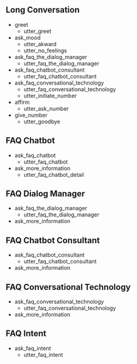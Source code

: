 ## Long Conversation
* greet
  - utter_greet
* ask_mood
  - utter_akward
  - utter_no_feelings
* ask_faq_the_dialog_manager
  - utter_faq_the_dialog_manager
* ask_faq_chatbot_consultant
  - utter_faq_chatbot_consultant
* ask_faq_conversational_technology
  - utter_faq_conversational_technology
  - utter_initiate_number
* affirm
  - utter_ask_number
* give_number
  - utter_goodbye

## FAQ Chatbot
* ask_faq_chatbot
    - utter_faq_chatbot
* ask_more_information
    - utter_faq_chatbot_detail

## FAQ Dialog Manager
* ask_faq_the_dialog_manager
  - utter_faq_the_dialog_manager
* ask_more_information

## FAQ Chatbot Consultant
* ask_faq_chatbot_consultant
  - utter_faq_chatbot_consultant
* ask_more_information

## FAQ Conversational Technology
* ask_faq_conversational_technology
  - utter_faq_conversational_technology
* ask_more_information

## FAQ Intent
* ask_faq_intent
  - utter_faq_intent